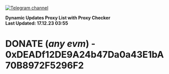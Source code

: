 [![Telegram channel](https://img.shields.io/endpoint?url=https://runkit.io/damiankrawczyk/telegram-badge/branches/master?url=https://t.me/n4z4v0d)](https://t.me/n4z4v0d) 

**Dynamic Updates Proxy List with Proxy Checker**  
**Last Updated: 17.12.23 03:55**

# DONATE (_any evm_) - 0xDEADf12DE9A24b47Da0a43E1bA70B8972F5296F2
